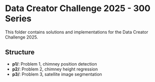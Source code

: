# Data Creator Challenge 2025 - 300 Series

This folder contains solutions and implementations for the Data Creator Challenge 2025.

## Structure

- **p1/**: Problem 1, chimney position detection
- **p2/**: Problem 2, chimney height regression
- **p3/**: Problem 3, satellite image segmentation
